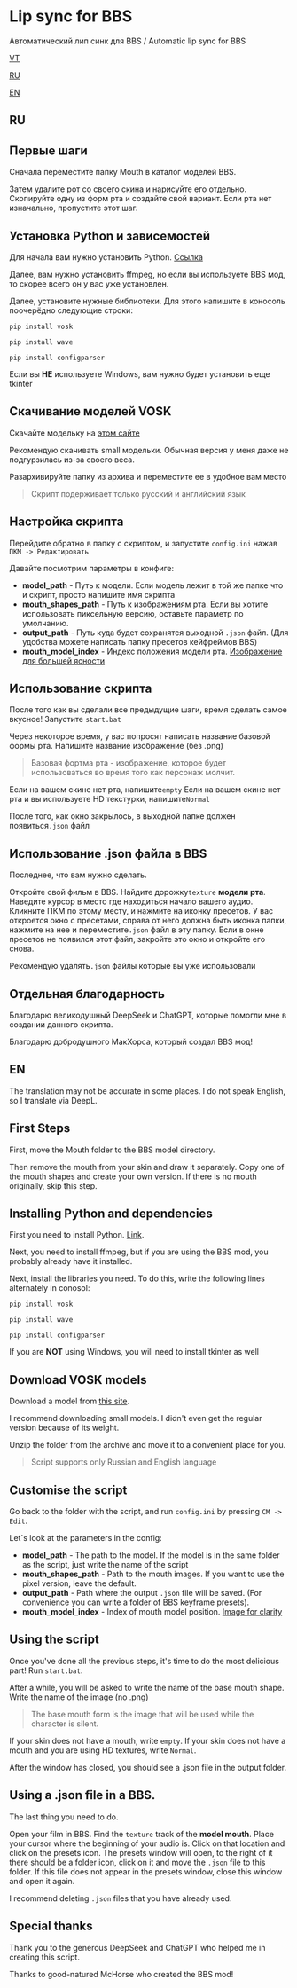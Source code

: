 # Lip sync for BBS
Автоматический лип синк для BBS / Automatic lip sync for BBS 

[VT](https://www.virustotal.com/gui/file/e1f087e381339ab8a82b48366162d3dd6bbb85e0bff45b430868eb63a7073e35 "VT")

[RU](https://github.com/Wemppy4/bbs-lip-sync/blob/main/README.md#ru)

[EN](https://github.com/Wemppy4/bbs-lip-sync/blob/main/README.md#en)

## RU
## Первые шаги
Сначала переместите папку Mouth в каталог моделей BBS.

Затем удалите рот со своего скина и нарисуйте его отдельно. Скопируйте одну из форм рта и создайте свой вариант. Если рта нет изначально, пропустите этот шаг.

## Установка Python и зависемостей
Для начала вам нужно установить Python. [Ссылка](https://www.python.org/)

Далее, вам нужно установить ffmpeg, но если вы используете BBS мод, то скорее всего он у вас уже установлен.

Далее, установите нужные библиотеки. Для этого напишите в коносоль поочерёдно следующие строки:

`pip install vosk`

`pip install wave`

`pip install configparser`

Если вы **НЕ** используете Windows, вам нужно будет установить еще tkinter

## Скачивание моделей VOSK
Скачайте модельку на [этом сайте](https://alphacephei.com/vosk/models)

Рекомендую скачивать small модельки. Обычная версия у меня даже не подгурзилась из-за своего веса.

Разархивируйте папку из архива и переместите ее в удобное вам место

> Скрипт подерживает только русский и английский язык

## Настройка скрипта
Перейдите обратно в папку с скриптом, и запустите `config.ini` нажав `ПКМ -> Редактировать`

Давайте посмотрим параметры в конфиге:
- **model_path** - Путь к модели. Если модель лежит в той же папке что и скрипт, просто напишите имя скрипта
- **mouth_shapes_path** - Путь к изображениям рта. Если вы хотите использовать пиксельную версию, оставьте параметр по умолчанию.
- **output_path** - Путь куда будет сохранятся выходной `.json` файл. (Для удобства можете написать папку пресетов кейфреймов BBS)
- **mouth_model_index** - Индекс положения модели рта. [Изображение для большей ясности](https://imgur.com/a/W6VpWB7)

## Использование скрипта

После того как вы сделали все предыдущие шаги, время сделать самое вкусное!
Запустите `start.bat`

Через некоторое время, у вас попросят написать название базовой формы рта. Напишите название изображение (без .png)
> Базовая фортма рта - изображение, которое будет использоваться во время того как персонаж молчит.

Если на вашем скине нет рта, напишите`empty`
Если на вашем скине нет рта и вы используете HD текстурки, напишите`Normal`

После того, как окно закрылось, в выходной папке должен появиться`.json` файл

## Использование .json файла в BBS

Последнее, что вам нужно сделать.

Откройте свой фильм в BBS. Найдите дорожку`texture` **модели рта**. Наведите курсор в место где находиться начало вашего аудио. Кликните ПКМ по этому месту, и нажмите на иконку пресетов. У вас откроется окно с пресетами, справа от него должна быть иконка папки, нажмите на нее и переместите`.json` файл в эту папку. Если в окне пресетов не появился этот файл, закройте это окно и откройте его снова. 

Рекомендую удалять`.json` файлы которые вы уже использовали

## Отдельная благодарность

Благодарю великодушный DeepSeek и ChatGPT, которые помогли мне в создании данного скрипта.

Благодарю добродушного МакХорса, который создал BBS мод!

## EN
The translation may not be accurate in some places. I do not speak English, so I translate via DeepL.

## First Steps
First, move the Mouth folder to the BBS model directory.

Then remove the mouth from your skin and draw it separately. Copy one of the mouth shapes and create your own version. If there is no mouth originally, skip this step.

## Installing Python and dependencies
First you need to install Python. [Link](https://www.python.org/).

Next, you need to install ffmpeg, but if you are using the BBS mod, you probably already have it installed.

Next, install the libraries you need. To do this, write the following lines alternately in conosol:

`pip install vosk`

`pip install wave`

`pip install configparser`

If you are **NOT** using Windows, you will need to install tkinter as well

## Download VOSK models
Download a model from [this site](https://alphacephei.com/vosk/models).

I recommend downloading small models. I didn't even get the regular version because of its weight.

Unzip the folder from the archive and move it to a convenient place for you.

> Script supports only Russian and English language

## Customise the script
Go back to the folder with the script, and run `config.ini` by pressing `CM -> Edit`.

Let`s look at the parameters in the config:
- **model_path** - The path to the model. If the model is in the same folder as the script, just write the name of the script
- **mouth_shapes_path** - Path to the mouth images. If you want to use the pixel version, leave the default.
- **output_path** - Path where the output `.json` file will be saved. (For convenience you can write a folder of BBS keyframe presets).
- **mouth_model_index** - Index of mouth model position. [Image for clarity](https://imgur.com/a/W6VpWB7)

## Using the script

Once you've done all the previous steps, it's time to do the most delicious part!
Run `start.bat`.

After a while, you will be asked to write the name of the base mouth shape. Write the name of the image (no .png)
> The base mouth form is the image that will be used while the character is silent.

If your skin does not have a mouth, write `empty`.
If your skin does not have a mouth and you are using HD textures, write `Normal`.

After the window has closed, you should see a .json file in the output folder.

## Using a .json file in a BBS.

The last thing you need to do.

Open your film in BBS. Find the `texture` track of the **model mouth**. Place your cursor where the beginning of your audio is. Click on that location and click on the presets icon. The presets window will open, to the right of it there should be a folder icon, click on it and move the `.json` file to this folder. If this file does not appear in the presets window, close this window and open it again. 

I recommend deleting `.json` files that you have already used.

## Special thanks

Thank you to the generous DeepSeek and ChatGPT who helped me in creating this script.

Thanks to good-natured McHorse who created the BBS mod!
